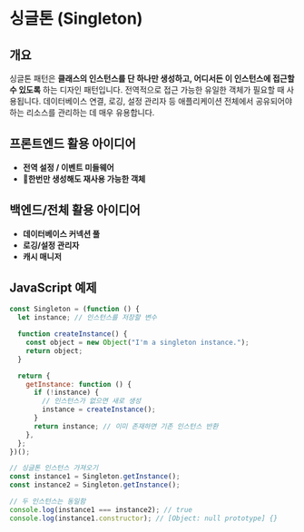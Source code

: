 # 싱글톤 (Singleton)

## 개요

싱글톤 패턴은 **클래스의 인스턴스를 단 하나만 생성하고, 어디서든 이 인스턴스에 접근할 수 있도록** 하는 디자인 패턴입니다. 전역적으로 접근 가능한 유일한 객체가 필요할 때 사용됩니다. 데이터베이스 연결, 로깅, 설정 관리자 등 애플리케이션 전체에서 공유되어야 하는 리소스를 관리하는 데 매우 유용합니다.

## 프론트엔드 활용 아이디어

- **전역 설정 / 이벤트 미들웨어**
- **한번만 생성해도 재사용 가능한 객체**

## 백엔드/전체 활용 아이디어

- **데이터베이스 커넥션 풀**
- **로깅/설정 관리자**
- **캐시 매니저**

## JavaScript 예제

```javascript
const Singleton = (function () {
  let instance; // 인스턴스를 저장할 변수

  function createInstance() {
    const object = new Object("I'm a singleton instance.");
    return object;
  }

  return {
    getInstance: function () {
      if (!instance) {
        // 인스턴스가 없으면 새로 생성
        instance = createInstance();
      }
      return instance; // 이미 존재하면 기존 인스턴스 반환
    },
  };
})();

// 싱글톤 인스턴스 가져오기
const instance1 = Singleton.getInstance();
const instance2 = Singleton.getInstance();

// 두 인스턴스는 동일함
console.log(instance1 === instance2); // true
console.log(instance1.constructor); // [Object: null prototype] {}
```
